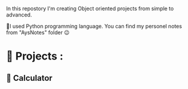 In this repostory I'm creating Object oriented projects from simple to advanced. 

🐍I used Python programming language.
You can find my personel notes from "AysNotes" folder 😉

# 🦾 Projects :

## 🧮 Calculator


